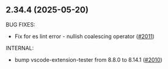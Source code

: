 ## 2.34.4 (2025-05-20)

BUG FIXES:

* Fix for es lint error - nullish coalescing operator ([#2011](https://github.com/hashicorp/vscode-terraform/issues/2011))

INTERNAL:

* bump vscode-extension-tester from 8.8.0 to 8.14.1 ([#2010](https://github.com/hashicorp/vscode-terraform/issues/2010))

